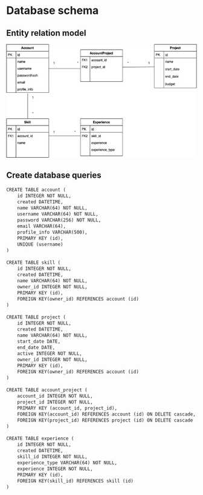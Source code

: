 # Database schema

## Entity relation model

![Database shema](https://github.com/MiguelSombrero/skill-em-all/blob/master/documentation/skill_schema.jpg)

## Create database queries

    CREATE TABLE account (
	    id INTEGER NOT NULL, 
	    created DATETIME, 
	    name VARCHAR(64) NOT NULL, 
	    username VARCHAR(64) NOT NULL, 
	    password VARCHAR(256) NOT NULL, 
	    email VARCHAR(64), 
	    profile_info VARCHAR(500), 
	    PRIMARY KEY (id), 
	    UNIQUE (username)
    )

    CREATE TABLE skill (
	    id INTEGER NOT NULL, 
	    created DATETIME, 
	    name VARCHAR(64) NOT NULL, 
	    owner_id INTEGER NOT NULL, 
	    PRIMARY KEY (id), 
	    FOREIGN KEY(owner_id) REFERENCES account (id)
    )

    CREATE TABLE project (
	    id INTEGER NOT NULL, 
	    created DATETIME, 
	    name VARCHAR(64) NOT NULL, 
	    start_date DATE, 
	    end_date DATE, 
	    active INTEGER NOT NULL, 
	    owner_id INTEGER NOT NULL, 
	    PRIMARY KEY (id), 
	    FOREIGN KEY(owner_id) REFERENCES account (id)
    )

    CREATE TABLE account_project (
	    account_id INTEGER NOT NULL, 
	    project_id INTEGER NOT NULL, 
	    PRIMARY KEY (account_id, project_id), 
	    FOREIGN KEY(account_id) REFERENCES account (id) ON DELETE cascade, 
	    FOREIGN KEY(project_id) REFERENCES project (id) ON DELETE cascade
    )

    CREATE TABLE experience (
	    id INTEGER NOT NULL, 
	    created DATETIME, 
	    skill_id INTEGER NOT NULL, 
	    experience_type VARCHAR(64) NOT NULL, 
	    experience INTEGER NOT NULL, 
	    PRIMARY KEY (id), 
	    FOREIGN KEY(skill_id) REFERENCES skill (id)
    )

